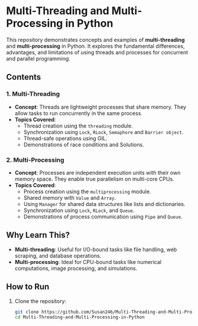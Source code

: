 # Multi-Threading and Multi-Processing in Python

This repository demonstrates concepts and examples of **multi-threading** and **multi-processing** in Python. It explores the fundamental differences, advantages, and limitations of using threads and processes for concurrent and parallel programming.

## Contents

### 1. Multi-Threading
- **Concept**: Threads are lightweight processes that share memory. They allow tasks to run concurrently in the same process.
- **Topics Covered**:
  - Thread creation using the `threading` module.
  - Synchronization using `Lock`, `RLock`, `Semaphore` and `Barrier object`.
  - Thread-safe operations using GIL.
  - Demonstrations of race conditions and Solutions.

### 2. Multi-Processing
- **Concept**: Processes are independent execution units with their own memory space. They enable true parallelism on multi-core CPUs.
- **Topics Covered**:
  - Process creation using the `multiprocessing` module.
  - Shared memory with `Value` and `Array`.
  - Using `Manager` for shared data structures like lists and dictionaries.
  - Synchronization using `Lock`, `RLock`, and `Queue`.
  - Demonstrations of process communication using `Pipe` and `Queue`.
  
## Why Learn This?
- **Multi-threading**: Useful for I/O-bound tasks like file handling, web scraping, and database operations.
- **Multi-processing**: Ideal for CPU-bound tasks like numerical computations, image processing, and simulations.

## How to Run
1. Clone the repository:
   ```bash
   git clone https://github.com/Susan246/Multi-Threading-and-Multi-Processing-in-Python.git
   cd Multi-Threading-and-Multi-Processing-in-Python
